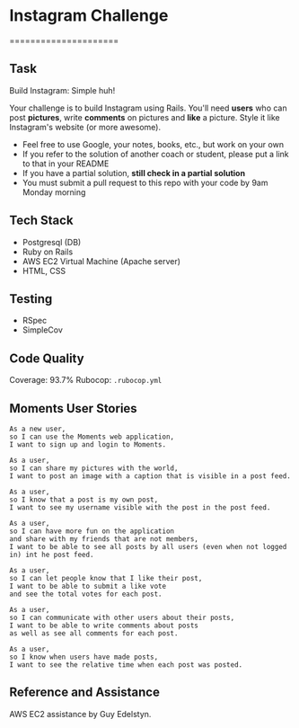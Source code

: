 # Instagram Challenge
=====================

## Task

Build Instagram: Simple huh!

Your challenge is to build Instagram using Rails. You'll need **users** who can post **pictures**, write **comments** on pictures and **like** a picture. Style it like Instagram's website (or more awesome).

* Feel free to use Google, your notes, books, etc., but work on your own
* If you refer to the solution of another coach or student, please put a link to that in your README
* If you have a partial solution, **still check in a partial solution**
* You must submit a pull request to this repo with your code by 9am Monday morning

## Tech Stack

* Postgresql (DB)
* Ruby on Rails
* AWS EC2 Virtual Machine (Apache server)
* HTML, CSS

## Testing

* RSpec
* SimpleCov


## Code Quality

Coverage: 93.7%
Rubocop: `.rubocop.yml`


## Moments User Stories

```
As a new user,
so I can use the Moments web application,
I want to sign up and login to Moments.

As a user,
so I can share my pictures with the world,
I want to post an image with a caption that is visible in a post feed.

As a user,
so I know that a post is my own post,
I want to see my username visible with the post in the post feed.

As a user,
so I can have more fun on the application
and share with my friends that are not members,
I want to be able to see all posts by all users (even when not logged in) int he post feed.

As a user,
so I can let people know that I like their post,
I want to be able to submit a like vote
and see the total votes for each post.

As a user,
so I can communicate with other users about their posts,
I want to be able to write comments about posts
as well as see all comments for each post.

As a user,
so I know when users have made posts,
I want to see the relative time when each post was posted.

```


## Reference and Assistance

AWS EC2 assistance by Guy Edelstyn.
